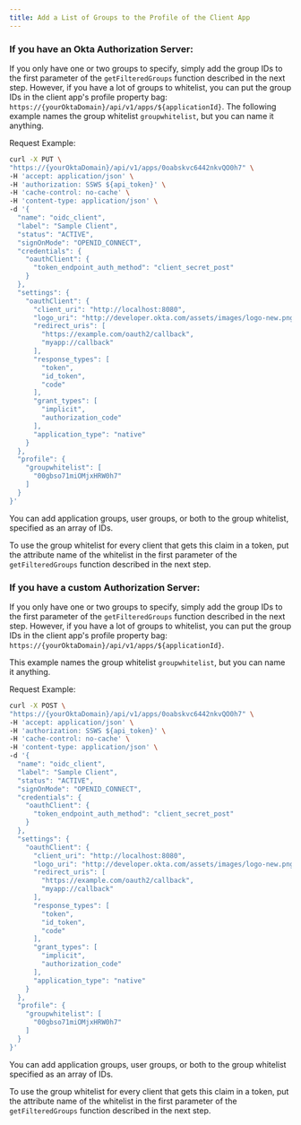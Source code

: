 ```yaml
---
title: Add a List of Groups to the Profile of the Client App
---
```


### If you have an Okta Authorization Server:

If you only have one or two groups to specify, simply add the group IDs to the first parameter of the `getFilteredGroups` function described in the next step.
However, if you have a lot of groups to whitelist, you can put the group IDs in the client app's profile property bag: `https://{yourOktaDomain}/api/v1/apps/${applicationId}`.
The following example names the group whitelist `groupwhitelist`, but you can name it anything.

Request Example:

```bash
curl -X PUT \
"https://{yourOktaDomain}/api/v1/apps/0oabskvc6442nkvQO0h7" \
-H 'accept: application/json' \
-H 'authorization: SSWS ${api_token}' \
-H 'cache-control: no-cache' \
-H 'content-type: application/json' \
-d '{
  "name": "oidc_client",
  "label": "Sample Client",
  "status": "ACTIVE",
  "signOnMode": "OPENID_CONNECT",
  "credentials": {
    "oauthClient": {
      "token_endpoint_auth_method": "client_secret_post"
    }
  },
  "settings": {
    "oauthClient": {
      "client_uri": "http://localhost:8080",
      "logo_uri": "http://developer.okta.com/assets/images/logo-new.png",
      "redirect_uris": [
        "https://example.com/oauth2/callback",
        "myapp://callback"
      ],
      "response_types": [
        "token",
        "id_token",
        "code"
      ],
      "grant_types": [
        "implicit",
        "authorization_code"
      ],
      "application_type": "native"
    }
  },
  "profile": {
    "groupwhitelist": [
      "00gbso71miOMjxHRW0h7"
    ]
  }
}'
```

You can add application groups, user groups, or both to the group whitelist, specified as an array of IDs.

To use the group whitelist for every client that gets this claim in a token, put the attribute name of the whitelist in the first parameter of the `getFilteredGroups` function described in the next step.

### If you have a custom Authorization Server:

If you only have one or two groups to specify, simply add the group IDs to the first parameter of the `getFilteredGroups` function described in the next step.
However, if you have a lot of groups to whitelist, you can put the group IDs in the client app's profile property bag: `https://{yourOktaDomain}/api/v1/apps/${applicationId}`.

This example names the group whitelist `groupwhitelist`, but you can name it anything.

Request Example:

```bash
curl -X POST \
"https://{yourOktaDomain}/api/v1/apps/0oabskvc6442nkvQO0h7" \
-H 'accept: application/json' \
-H 'authorization: SSWS ${api_token}' \
-H 'cache-control: no-cache' \
-H 'content-type: application/json' \
-d '{
  "name": "oidc_client",
  "label": "Sample Client",
  "status": "ACTIVE",
  "signOnMode": "OPENID_CONNECT",
  "credentials": {
    "oauthClient": {
      "token_endpoint_auth_method": "client_secret_post"
    }
  },
  "settings": {
    "oauthClient": {
      "client_uri": "http://localhost:8080",
      "logo_uri": "http://developer.okta.com/assets/images/logo-new.png",
      "redirect_uris": [
        "https://example.com/oauth2/callback",
        "myapp://callback"
      ],
      "response_types": [
        "token",
        "id_token",
        "code"
      ],
      "grant_types": [
        "implicit",
        "authorization_code"
      ],
      "application_type": "native"
    }
  },
  "profile": {
    "groupwhitelist": [
      "00gbso71miOMjxHRW0h7"
    ]
  }
}'
```

You can add application groups, user groups, or both to the group whitelist specified as an array of IDs.

To use the group whitelist for every client that gets this claim in a token, put the attribute name of the whitelist in the first parameter of the `getFilteredGroups` function described in the next step.
